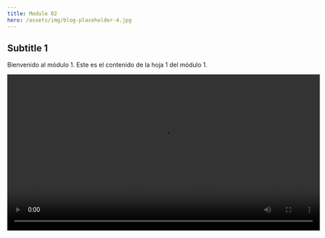 ```yaml
---
title: Module 02
hero: /assets/img/blog-placeholder-4.jpg
---
```


## Subtitle 1

Bienvenido al módulo 1. Este es el contenido de la hoja 1 del módulo 1.

<video width="720" heigh="360" controls controlsList="nodownload" oncontextmenu="return false;">
  <source src="/assets/video/module-01.bienestar.mp4" type="video/mp4" />
</video>
